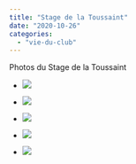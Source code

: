 ```yaml
---
title: "Stage de la Toussaint"
date: "2020-10-26"
categories: 
  - "vie-du-club"
---
```


Photos du Stage de la Toussaint

- ![](/wordpress-uploads/2020/10/WhatsApp-Image-2020-10-25-at-14.33.17-1-1024x578.jpeg)
    
- ![](/wordpress-uploads/2020/10/WhatsApp-Image-2020-10-25-at-14.33.37-3-1024x578.jpeg)
    
- ![](/wordpress-uploads/2020/10/WhatsApp-Image-2020-10-26-at-13.43.38-1-1024x768.jpeg)
    
- ![](/wordpress-uploads/2020/10/WhatsApp-Image-2020-10-26-at-13.43.45-2-1024x768.jpeg)
    
- ![](/wordpress-uploads/2020/10/WhatsApp-Image-2020-10-25-at-13.43.46-2-492x1024.jpeg)
